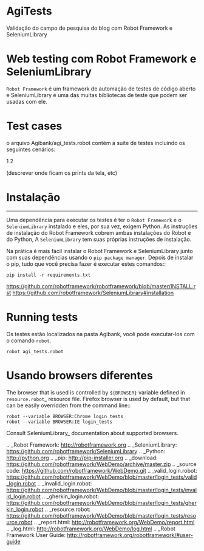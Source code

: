# AgiTests
Validação do campo de pesquisa do blog com Robot Framework e SeleniumLibrary

# Web testing com Robot Framework e SeleniumLibrary

`Robot Framework` é um framework de automação de testes de código aberto e
SeleniumLibrary é uma das muitas bibliotecas de teste que podem ser usadas com ele.

# Test cases

o arquivo Agibank/agi_tests.robot contém a suite de testes incluindo os seguintes cenários:

1
2

(descrever onde ficam os prints da tela, etc)

# Instalação
-------------

Uma dependência para executar os testes é ter o `Robot Framework` e
o `SeleniumLibrary` instalado e eles, por sua vez, exigem Python.
As instruções de instalação do Robot Framework cobrem ambas instalações do Robot e do Python,
A `SeleniumLibrary` tem suas próprias instruções de instalação.

Na prática é mais fácil instalar o Robot Framework e SeleniumLibrary
junto com suas dependências usando o `pip package manager`.
Depois de instalar o pip, tudo que você precisa fazer é executar
estes comandos::

    pip install -r requirements.txt

https://github.com/robotframework/robotframework/blob/master/INSTALL.rst
https://github.com/robotframework/SeleniumLibrary#installation

# Running tests

Os testes estão localizados na pasta Agibank, você pode executar-los com o comando `robot`.

    robot agi_tests.robot

# Usando browsers diferentes

The browser that is used is controlled by ``${BROWSER}`` variable defined in
`resource.robot`_ resource file. Firefox browser is used by default, but that
can be easily overridden from the command line::

    robot --variable BROWSER:Chrome login_tests
    robot --variable BROWSER:IE login_tests

Consult SeleniumLibrary_ documentation about supported browsers.

.. _Robot Framework: http://robotframework.org
.. _SeleniumLibrary: https://github.com/robotframework/SeleniumLibrary
.. _Python: http://python.org
.. _pip: http://pip-installer.org
.. _download: https://github.com/robotframework/WebDemo/archive/master.zip
.. _source code: https://github.com/robotframework/WebDemo.git
.. _valid_login.robot: https://github.com/robotframework/WebDemo/blob/master/login_tests/valid_login.robot
.. _invalid_login.robot: https://github.com/robotframework/WebDemo/blob/master/login_tests/invalid_login.robot
.. _gherkin_login.robot: https://github.com/robotframework/WebDemo/blob/master/login_tests/gherkin_login.robot
.. _resource.robot: https://github.com/robotframework/WebDemo/blob/master/login_tests/resource.robot
.. _report.html: http://robotframework.org/WebDemo/report.html
.. _log.html: http://robotframework.org/WebDemo/log.html
.. _Robot Framework User Guide: http://robotframework.org/robotframework/#user-guide

